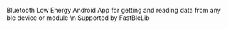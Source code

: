 Bluetooth Low Energy Android App for getting and reading data from any ble device or module \n Supported by FastBleLib 
